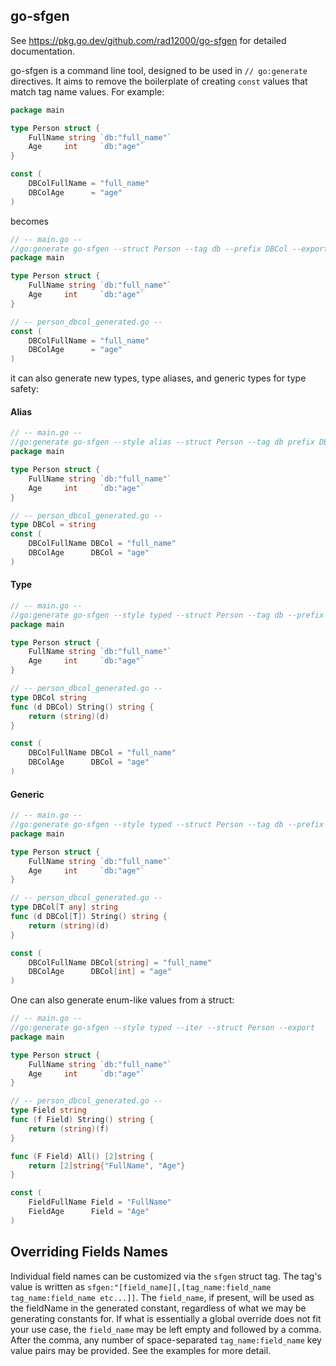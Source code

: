 ## go-sfgen

See https://pkg.go.dev/github.com/rad12000/go-sfgen for detailed documentation.

go-sfgen is a command line tool, designed to be used in `// go:generate` directives. It aims to remove the boilerplate 
of creating `const` values that match tag name values. For example:
```go
package main

type Person struct {
	FullName string `db:"full_name"`
	Age     int     `db:"age"`
}

const (
	DBColFullName = "full_name"
	DBColAge      = "age"
)
```

becomes

```go
// -- main.go --
//go:generate go-sfgen --struct Person --tag db --prefix DBCol --export
package main

type Person struct {
	FullName string `db:"full_name"`
	Age     int     `db:"age"`
}

// -- person_dbcol_generated.go --
const (
	DBColFullName = "full_name"
	DBColAge      = "age"
)
```

it can also generate new types, type aliases, and generic types for type safety:

#### Alias
```go
// -- main.go --
//go:generate go-sfgen --style alias --struct Person --tag db prefix DBCol --export
package main

type Person struct {
	FullName string `db:"full_name"`
	Age     int     `db:"age"`
}

// -- person_dbcol_generated.go --
type DBCol = string
const (
	DBColFullName DBCol = "full_name"
	DBColAge      DBCol = "age"
)
```

#### Type
```go
// -- main.go --
//go:generate go-sfgen --style typed --struct Person --tag db --prefix DBCol --export
package main

type Person struct {
	FullName string `db:"full_name"`
	Age     int     `db:"age"`
}

// -- person_dbcol_generated.go --
type DBCol string
func (d DBCol) String() string {
	return (string)(d)
}

const (
	DBColFullName DBCol = "full_name"
	DBColAge      DBCol = "age"
)
```

#### Generic
```go
// -- main.go --
//go:generate go-sfgen --style typed --struct Person --tag db --prefix DBCol --export
package main

type Person struct {
	FullName string `db:"full_name"`
	Age     int     `db:"age"`
}

// -- person_dbcol_generated.go --
type DBCol[T any] string
func (d DBCol[T]) String() string {
	return (string)(d)
}

const (
	DBColFullName DBCol[string] = "full_name"
	DBColAge      DBCol[int] = "age"
)
```

One can also generate enum-like values from a struct:
```go
// -- main.go --
//go:generate go-sfgen --style typed --iter --struct Person --export
package main

type Person struct {
	FullName string `db:"full_name"`
	Age     int     `db:"age"`
}

// -- person_dbcol_generated.go --
type Field string
func (f Field) String() string {
	return (string)(f)
}

func (F Field) All() [2]string {
	return [2]string{"FullName", "Age"}
}

const (
	FieldFullName Field = "FullName"
	FieldAge      Field = "Age"
)
```

## Overriding Fields Names
Individual field names can be customized via the `sfgen` struct tag. The tag's value is written as `sfgen:"[field_name][,[tag_name:field_name tag_name:field_name etc...]]`.
The `field_name`, if present, will be used as the fieldName in the generated constant, regardless of what we may be generating constants for.
If what is essentially a global override does not fit your use case, the `field_name` may be left empty and followed by a comma. After
the comma, any number of space-separated `tag_name:field_name` key value pairs may be provided. See the examples for more detail.
